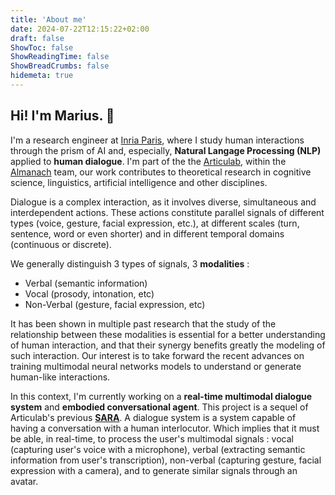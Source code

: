 ```yaml
---
title: 'About me'
date: 2024-07-22T12:15:22+02:00
draft: false
ShowToc: false
ShowReadingTime: false
ShowBreadCrumbs: false
hidemeta: true
---
```


## Hi! I'm Marius. 👋

I'm a research engineer at [Inria Paris](https://www.inria.fr/en), where I study human interactions through the prism of AI and, especially, **Natural Langage Processing (NLP)** applied to **human dialogue**. I'm part of the the [Articulab](https://articulab.hcii.cs.cmu.edu/), within the [Almanach](https://almanach.inria.fr/index-en.html) team, our work contributes to theoretical research in cognitive science, linguistics, artificial intelligence and other disciplines.

Dialogue is a complex interaction, as it involves diverse, simultaneous and interdependent actions. These actions constitute parallel signals of different types (voice, gesture, facial expression, etc.), at different scales (turn, sentence, word or even shorter) and in different temporal domains (continuous or discrete).

We generally distinguish 3 types of signals, 3 **modalities** :

- Verbal (semantic information)
- Vocal (prosody, intonation, etc)
- Non-Verbal (gesture, facial expression, etc)

It has been shown in multiple past research that the study of the relationship between these modalities is essential for a better understanding of human interaction, and that their synergy benefits greatly the modeling of such interaction. Our interest is to take forward the recent advances on training multimodal neural networks models to understand or generate human-like interactions.

In this context, I'm currently working on a **real-time multimodal dialogue system** and **embodied conversational agent**. This project is a sequel of Articulab's previous [**SARA**](https://articulab.hcii.cs.cmu.edu/projects/sara/). A dialogue system is a system capable of having a conversation with a human interlocutor. Which implies that it must be able, in real-time, to process the user's multimodal signals : vocal (capturing user's voice with a microphone), verbal (extracting semantic information from user's transcription), non-verbal (capturing gesture, facial expression with a camera), and to generate similar signals through an avatar.
